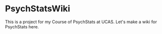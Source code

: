 # PsychStatsWiki
This is a project for my Course of PsychStats at UCAS. Let's make a wiki for PsychStats here.

